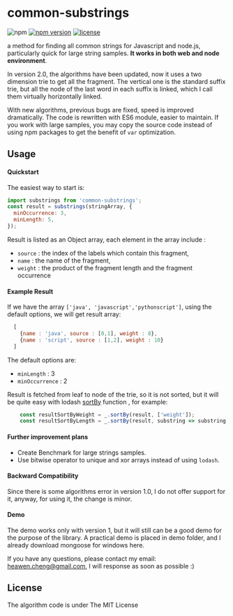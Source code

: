 # common-substrings

![npm](https://img.shields.io/npm/dw/common-substrings.svg)
[![npm version](https://badge.fury.io/js/common-substrings.svg)](https://badge.fury.io/js/common-substrings)
[![license](https://img.shields.io/github/license/mashape/apistatus.svg?maxAge=2592000)](https://opensource.org/licenses/MIT)

a method for finding all common strings for Javascript and node.js, particularly quick for large string samples.
**It works in both web and node environment**.

In version 2.0, the algorithms have been updated, now it uses a two dimension trie to get all the fragment.
The vertical one is the standard suffix trie, but all the node of the last word in each suffix is linked,
which I call them virtually horizontally linked.

With new algorithms, previous bugs are fixed, speed is improved dramatically.
The code is rewritten with ES6 module, easier to maintain.
If you work with large samples, you may copy the source code instead of using npm packages to get the benefit of `var` optimization.

## Usage


#### Quickstart


The easiest way to start is:

```javascript
import substrings from 'common-substrings';
const result = substrings(stringArray, {
  minOccurrence: 3,
  minLength: 5,
});
```

Result is listed as an Object array, each element in the array include :
- `source` : the index of the labels which contain this fragment,
- `name` : the name of the fragment,
- `weight` : the product of the fragment length and the fragment occurrence


#### Example Result
If we have the array `['java', 'javascript','pythonscript']`, using the default options, we will get result array:

```javascript
  [
    {name : 'java', source : [0,1], weight : 8},
    {name : 'script', source : [1,2], weight : 10}
  ]
```

The default options are:

- `minLength` : 3
- `minOccurrence` : 2

Result is fetched from leaf to node of the trie, so it is not sorted, but it will be quite easy with lodash [sortBy](https://lodash.com/docs/4.17.11#sortBy) function , for example:
```javascript
    const resultSortByWeight = _.sortBy(result, ['weight']);
    const resultSortByLength = _.sortBy(result, substring => substring.name.length);
```

#### Further improvement plans
* Create Benchmark for large strings samples.
* Use bitwise operator to unique and xor arrays instead of using `lodash`.

#### Backward Compatibility
Since there is some algorithms error in version 1.0, I do not offer support for it,
anyway, for using it, the change is minor.

#### Demo
The demo works only with version 1, but it will still can be a good demo for the purpose of the library.
A practical demo is placed in demo folder, and I already download mongoose for windows here.

If you have any questions, please contact my email: heawen.cheng@gmail.com, I will response as soon as possible :)

## License

The algorithm code is under The MIT License
